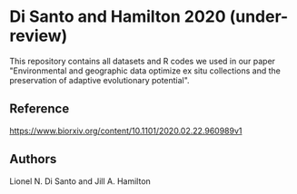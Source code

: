 # Di Santo and Hamilton 2020 (under-review)
This repository contains all datasets and R codes we used in our paper "Environmental and geographic data optimize ex situ collections and the preservation of adaptive evolutionary potential".

## Reference
https://www.biorxiv.org/content/10.1101/2020.02.22.960989v1

## Authors
Lionel N. Di Santo and Jill A. Hamilton
